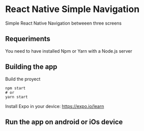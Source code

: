 # React Native Simple Navigation
Simple React Native Navigation betweeen three screens
## Requeriments
You need to have installed Npm or Yarn with a Node.js server
## Building the app

Build the proyect
```
npm start 
# or
yarn start 
```

Install Expo in your device:
https://expo.io/learn 

## Run the app on android or iOs device
